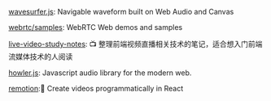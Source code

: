 [wavesurfer.js](https://github.com/katspaugh/wavesurfer.js): Navigable waveform built on Web Audio and Canvas

[webrtc/samples](https://github.com/webrtc/samples): WebRTC Web demos and samples

[live-video-study-notes](https://github.com/zhw2590582/live-video-study-notes): 📺 整理前端视频直播相关技术的笔记，适合想入门前端流媒体技术的人阅读

[howler.js](https://github.com/goldfire/howler.js): Javascript audio library for the modern web.

[remotion](https://github.com/remotion-dev/remotion):🎥 Create videos programmatically in React

